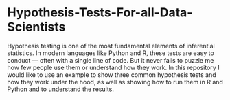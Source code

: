 # Hypothesis-Tests-For-all-Data-Scientists
Hypothesis testing is one of the most fundamental elements of inferential statistics. In modern languages like Python and R, these tests are easy to conduct — often with a single line of code. But it never fails to puzzle me how few people use them or understand how they work. In this repository I would like to use an example to show three common hypothesis tests and how they work under the hood, as well as showing how to run them in R and Python and to understand the results.
